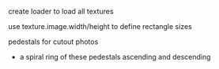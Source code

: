
create loader to load all textures

use texture.image.width/height to define rectangle sizes

pedestals for cutout photos
* a spiral ring of these pedestals ascending and descending


